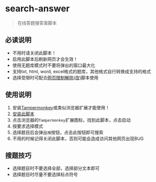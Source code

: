 # search-answer

> 在线答题搜答案脚本

## 必读说明

- 不用时请关闭此脚本！
- 启用此脚本后刷新网页才会生效！
- 使用无题库模式时不要将弹出的窗口最大化
- 支持txt, html, word, excel格式的题库，其他格式自行转换成支持的格式
- 选择受限时可配合[网页限制解除(改)](https://greasyfork.org/zh-CN/scripts/28497)脚本使用

## 使用说明

1. 安装[Tampermonkey](https://www.tampermonkey.net/)或类似浏览器扩展才能使用！
2. [安装此脚本](https://github.com/HCLonely/search-answer/raw/main/search-answer.user.js)
3. 点击浏览器的`Tampermonkey`扩展图标，找到此脚本，点击启动
4. 按要求选择模式
5. 选择题目后会弹出`搜`按钮，点击此按钮即可搜索
6. 不用的时候记得关闭此脚本，否则可能会造成访问其他网页出现BUG

## 搜题技巧

- 选择题目时不要选择全部，选择部分文本即可
- 选择题目时尽量不要选择标点符号

